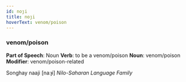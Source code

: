 ```yaml
---
id: noȷi
title: noȷi
hoverText: venom/poison
---
```


### venom/poison

**Part of Speech**: Noun
**Verb**: to be a venom/poison
**Noun**: venom/poison
**Modifier**: venom/poison-related

Songhay naaji [naːɟi]
*Nilo-Saharan Language Family*